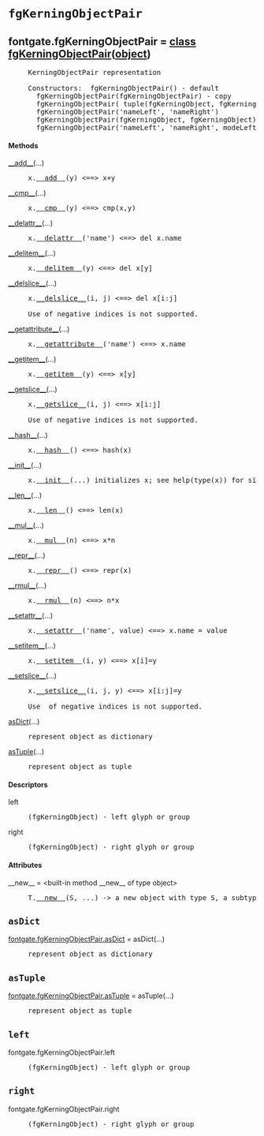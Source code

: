 

<a name="fontgate.fgKerningObjectPair"></a>

# `fgKerningObjectPair`


<dt class="class"><h2><span class="class-name">fontgate.fgKerningObjectPair</span> = <a name="fontgate.fgKerningObjectPair" href="#fontgate.fgKerningObjectPair">class fgKerningObjectPair</a>(<a href="./__builtin__.html#object">object</a>)</h2></dt><dd class="class"><dd>


<pre class="doc" markdown="0">KerningObjectPair representation

Constructors:  fgKerningObjectPair() - default
  fgKerningObjectPair(fgKerningObjectPair) - copy
  fgKerningObjectPair( tuple(fgKerningObject, fgKerningObject) )
  fgKerningObjectPair('nameLeft', 'nameRight')
  fgKerningObjectPair(fgKerningObject, fgKerningObject)
  fgKerningObjectPair('nameLeft', 'nameRight', modeLeft, modeRight) - modeLeft, modeRight must be one of 'glyphMode'/'groupMode'</pre>


</dd><h4 class="head-methods">Methods </h4><dl class="function"><dt><a name="fgKerningObjectPair-__add__" href="#fgKerningObjectPair-__add__"><span class="function-name">__add__</span></a><span class="argspec">(...)</span></dt><dd>

<pre class="doc" markdown="0">x.<a href="#fontgate.fgKerningObjectPair-__add__">__add__</a>(y) <==> x+y</pre>

</dd></dl>
<dl class="function"><dt><a name="fgKerningObjectPair-__cmp__" href="#fgKerningObjectPair-__cmp__"><span class="function-name">__cmp__</span></a><span class="argspec">(...)</span></dt><dd>

<pre class="doc" markdown="0">x.<a href="#fontgate.fgKerningObjectPair-__cmp__">__cmp__</a>(y) <==> cmp(x,y)</pre>

</dd></dl>
<dl class="function"><dt><a name="fgKerningObjectPair-__delattr__" href="#fgKerningObjectPair-__delattr__"><span class="function-name">__delattr__</span></a><span class="argspec">(...)</span></dt><dd>

<pre class="doc" markdown="0">x.<a href="#fontgate.fgKerningObjectPair-__delattr__">__delattr__</a>('name') <==> del x.name</pre>

</dd></dl>
<dl class="function"><dt><a name="fgKerningObjectPair-__delitem__" href="#fgKerningObjectPair-__delitem__"><span class="function-name">__delitem__</span></a><span class="argspec">(...)</span></dt><dd>

<pre class="doc" markdown="0">x.<a href="#fontgate.fgKerningObjectPair-__delitem__">__delitem__</a>(y) <==> del x[y]</pre>

</dd></dl>
<dl class="function"><dt><a name="fgKerningObjectPair-__delslice__" href="#fgKerningObjectPair-__delslice__"><span class="function-name">__delslice__</span></a><span class="argspec">(...)</span></dt><dd>

<pre class="doc" markdown="0">x.<a href="#fontgate.fgKerningObjectPair-__delslice__">__delslice__</a>(i, j) <==> del x[i:j]

Use of negative indices is not supported.</pre>

</dd></dl>
<dl class="function"><dt><a name="fgKerningObjectPair-__getattribute__" href="#fgKerningObjectPair-__getattribute__"><span class="function-name">__getattribute__</span></a><span class="argspec">(...)</span></dt><dd>

<pre class="doc" markdown="0">x.<a href="#fontgate.fgKerningObjectPair-__getattribute__">__getattribute__</a>('name') <==> x.name</pre>

</dd></dl>
<dl class="function"><dt><a name="fgKerningObjectPair-__getitem__" href="#fgKerningObjectPair-__getitem__"><span class="function-name">__getitem__</span></a><span class="argspec">(...)</span></dt><dd>

<pre class="doc" markdown="0">x.<a href="#fontgate.fgKerningObjectPair-__getitem__">__getitem__</a>(y) <==> x[y]</pre>

</dd></dl>
<dl class="function"><dt><a name="fgKerningObjectPair-__getslice__" href="#fgKerningObjectPair-__getslice__"><span class="function-name">__getslice__</span></a><span class="argspec">(...)</span></dt><dd>

<pre class="doc" markdown="0">x.<a href="#fontgate.fgKerningObjectPair-__getslice__">__getslice__</a>(i, j) <==> x[i:j]

Use of negative indices is not supported.</pre>

</dd></dl>
<dl class="function"><dt><a name="fgKerningObjectPair-__hash__" href="#fgKerningObjectPair-__hash__"><span class="function-name">__hash__</span></a><span class="argspec">(...)</span></dt><dd>

<pre class="doc" markdown="0">x.<a href="#fontgate.fgKerningObjectPair-__hash__">__hash__</a>() <==> hash(x)</pre>

</dd></dl>
<dl class="function"><dt><a name="fgKerningObjectPair-__init__" href="#fgKerningObjectPair-__init__"><span class="function-name">__init__</span></a><span class="argspec">(...)</span></dt><dd>

<pre class="doc" markdown="0">x.<a href="#fontgate.fgKerningObjectPair-__init__">__init__</a>(...) initializes x; see help(type(x)) for signature</pre>

</dd></dl>
<dl class="function"><dt><a name="fgKerningObjectPair-__len__" href="#fgKerningObjectPair-__len__"><span class="function-name">__len__</span></a><span class="argspec">(...)</span></dt><dd>

<pre class="doc" markdown="0">x.<a href="#fontgate.fgKerningObjectPair-__len__">__len__</a>() <==> len(x)</pre>

</dd></dl>
<dl class="function"><dt><a name="fgKerningObjectPair-__mul__" href="#fgKerningObjectPair-__mul__"><span class="function-name">__mul__</span></a><span class="argspec">(...)</span></dt><dd>

<pre class="doc" markdown="0">x.<a href="#fontgate.fgKerningObjectPair-__mul__">__mul__</a>(n) <==> x*n</pre>

</dd></dl>
<dl class="function"><dt><a name="fgKerningObjectPair-__repr__" href="#fgKerningObjectPair-__repr__"><span class="function-name">__repr__</span></a><span class="argspec">(...)</span></dt><dd>

<pre class="doc" markdown="0">x.<a href="#fontgate.fgKerningObjectPair-__repr__">__repr__</a>() <==> repr(x)</pre>

</dd></dl>
<dl class="function"><dt><a name="fgKerningObjectPair-__rmul__" href="#fgKerningObjectPair-__rmul__"><span class="function-name">__rmul__</span></a><span class="argspec">(...)</span></dt><dd>

<pre class="doc" markdown="0">x.<a href="#fontgate.fgKerningObjectPair-__rmul__">__rmul__</a>(n) <==> n*x</pre>

</dd></dl>
<dl class="function"><dt><a name="fgKerningObjectPair-__setattr__" href="#fgKerningObjectPair-__setattr__"><span class="function-name">__setattr__</span></a><span class="argspec">(...)</span></dt><dd>

<pre class="doc" markdown="0">x.<a href="#fontgate.fgKerningObjectPair-__setattr__">__setattr__</a>('name', value) <==> x.name = value</pre>

</dd></dl>
<dl class="function"><dt><a name="fgKerningObjectPair-__setitem__" href="#fgKerningObjectPair-__setitem__"><span class="function-name">__setitem__</span></a><span class="argspec">(...)</span></dt><dd>

<pre class="doc" markdown="0">x.<a href="#fontgate.fgKerningObjectPair-__setitem__">__setitem__</a>(i, y) <==> x[i]=y</pre>

</dd></dl>
<dl class="function"><dt><a name="fgKerningObjectPair-__setslice__" href="#fgKerningObjectPair-__setslice__"><span class="function-name">__setslice__</span></a><span class="argspec">(...)</span></dt><dd>

<pre class="doc" markdown="0">x.<a href="#fontgate.fgKerningObjectPair-__setslice__">__setslice__</a>(i, j, y) <==> x[i:j]=y

Use  of negative indices is not supported.</pre>

</dd></dl>
<dl class="function"><dt><a name="fgKerningObjectPair-asDict" href="#fgKerningObjectPair-asDict"><span class="function-name">asDict</span></a><span class="argspec">(...)</span></dt><dd>

<pre class="doc" markdown="0">represent object as dictionary</pre>

</dd></dl>
<dl class="function"><dt><a name="fgKerningObjectPair-asTuple" href="#fgKerningObjectPair-asTuple"><span class="function-name">asTuple</span></a><span class="argspec">(...)</span></dt><dd>

<pre class="doc" markdown="0">represent object as tuple</pre>

</dd></dl>

  <h4 class="head-desc">Descriptors </h4><dl class="descriptor"><dt>left</dt>
<dd>

<pre class="doc" markdown="0">(fgKerningObject) - left glyph or group</pre>

</dd>
</dl>
<dl class="descriptor"><dt>right</dt>
<dd>

<pre class="doc" markdown="0">(fgKerningObject) - right glyph or group</pre>

</dd>
</dl>

  <h4 class="head-attrs">Attributes </h4><dl><dt><span class="other-name">__new__</span> = &lt;built-in method __new__ of type object&gt;<dd>

<pre class="doc" markdown="0">T.<a href="#fontgate.fgKerningObjectPair-__new__">__new__</a>(S, ...) -> a new object with type S, a subtype of T</pre>

</dd></dl>
</dd>


<a name="fontgate.fgKerningObjectPair.asDict"></a>

## `asDict`


<dl class="function"><dt><a name="-fontgate.fgKerningObjectPair.asDict" href="#-fontgate.fgKerningObjectPair.asDict"><span class="function-name">fontgate.fgKerningObjectPair.asDict</span></a> = asDict<span class="argspec">(...)</span></dt><dd>

<pre class="doc" markdown="0">represent object as dictionary</pre>

</dd></dl>



<a name="fontgate.fgKerningObjectPair.asTuple"></a>

## `asTuple`


<dl class="function"><dt><a name="-fontgate.fgKerningObjectPair.asTuple" href="#-fontgate.fgKerningObjectPair.asTuple"><span class="function-name">fontgate.fgKerningObjectPair.asTuple</span></a> = asTuple<span class="argspec">(...)</span></dt><dd>

<pre class="doc" markdown="0">represent object as tuple</pre>

</dd></dl>



<a name="fontgate.fgKerningObjectPair.left"></a>

## `left`


<dl class="descriptor"><dt>fontgate.fgKerningObjectPair.left</dt>
<dd>

<pre class="doc" markdown="0">(fgKerningObject) - left glyph or group</pre>

</dd>
</dl>



<a name="fontgate.fgKerningObjectPair.right"></a>

## `right`


<dl class="descriptor"><dt>fontgate.fgKerningObjectPair.right</dt>
<dd>

<pre class="doc" markdown="0">(fgKerningObject) - right glyph or group</pre>

</dd>
</dl>

